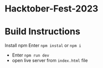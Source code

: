 # Hacktober-Fest-2023

# Build Instructions
Install npm
Enter ```npm instal``` or ```npm i```
- Enter
```npm run dev```
- open live server from ```index.html``` file

